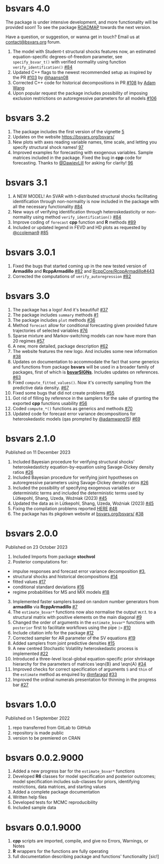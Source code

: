 # bsvars 4.0

The package is under intensive development, and more functionality will be provided soon! To see the package [ROADMAP](https://github.com/bsvars/bsvars/milestones) towards the next version.

Have a question, or suggestion, or wanna get in touch? Email us at [contact\@bsvars.org](mailto:contact@bsvars.org) forum.

1.  The model with Student-t structural shocks features now, an estimated equation-specific degrees-of-freedom parameter, see `specify_bsvar_t()` with verified normality using function `verify_identification()` [#84](https://github.com/bsvars/bsvars/issues/84)
2.  Updated C++ flags to the newest recommended setup as inspired by the PR [#103](https://github.com/bsvars/bsvars/pull/103) by [\@haansn08](https://github.com/haansn08)
3.  Corrected C++ code for historical decompositions in PR [#108](https://github.com/bsvars/bsvars/pull/108) by [Adam Wang](https://github.com/adamwang15)
4.  Upon popular request the package includes possibility of imposing exclusion restrictions on autoregressive parameters for all models [#106](https://github.com/bsvars/bsvars/issues/106)

# bsvars 3.2

1.  The package includes the first version of the vignette [5](https://github.com/bsvars/bsvars/issues/5)
2.  Updates on the website <https://bsvars.org/bsvars/>
3.  New plots with axes reading variable names, time scale, and letting you specify structural shock names! [97](https://github.com/bsvars/bsvars/issues/97)
4.  Improved examples for forecasting with exogenous variables. Sample matrices included in the package. Fixed the bug in **cpp** code for forecasting. Thanks to [\@DawievLill](https://github.com/DawievLill) for asking for clarity! [96](https://github.com/bsvars/bsvars/issues/96)

# bsvars 3.1

1.  A NEW MODEL! An SVAR with t-distributed structural shocks facilitating identification through non-normality is now included in the package with all the necessary functionality [#84](https://github.com/bsvars/bsvars/issues/84)
2.  New ways of verifying identification through heteroskedasticity or non-normality using method `verify_identification()` [#84](https://github.com/bsvars/bsvars/issues/84)
3.  Improve coding of `forecast` **cpp** function and **R** methods [#89](https://github.com/bsvars/bsvars/issues/89)
4.  Included or updated legend in FEVD and HD plots as requested by [\@ccoleman9](https://github.com/ccoleman9) [#85](https://github.com/bsvars/bsvars/issues/85)

# bsvars 3.0.1

1.  Fixed the bugs that started coming up in the new tested version of **Armadillo** and **RcppArmadillo** [#82](https://github.com/bsvars/bsvars/issues/82) and [RcppCore/RcppArmadillo#443](https://github.com/RcppCore/RcppArmadillo/issues/443)
2.  Corrected the computations of `verify_autoregression` [#82](https://github.com/bsvars/bsvars/issues/82)

# bsvars 3.0

1.  The package has a logo! And it's beautiful! [#37](https://github.com/bsvars/bsvars/issues/37)
2.  The package includes `summary` methods [#1](https://github.com/bsvars/bsvars/issues/1)
3.  The package includes `plot` methods [#36](https://github.com/bsvars/bsvars/issues/36)
4.  Method `forecast` allow for conditional forecasting given provided future trajectories of selected variables [#76](https://github.com/bsvars/bsvars/issues/76)
5.  Sparse mixture and Markov-switching models can now have more than 20 regimes [#57](https://github.com/bsvars/bsvars/issues/57)
6.  A new, more detailed, package description [#62](https://github.com/bsvars/bsvars/issues/62)
7.  The website features the new logo. And includes some new information [#38](https://github.com/bsvars/bsvars/issues/38)
8.  Updates on documentation to accommodate the fact that some generics and functions from package **bsvars** will be used in a broader family of packages, first of which is [**bsvarSIGNs**](https://github.com/bsvars/bsvarSIGNs). Includes updates on references. [#63](https://github.com/bsvars/bsvars/issues/63)
9.  Fixed `compute_fitted_values()`. Now it's correctly sampling from the predictive data density. [#67](https://github.com/bsvars/bsvars/issues/67)
10. Fixed some bugs that did not create problems [#55](https://github.com/bsvars/bsvars/issues/55)
11. Got rid of filling by reference in the samplers for the sake of granting the exported **cpp** functions usability [#56](https://github.com/bsvars/bsvars/issues/56)
12. Coded `compute_*()` functions as generics and methods [#70](https://github.com/bsvars/bsvars/issues/70)
13. Updated code for forecast error variance decompositions for heteroskedastic models (qas prompted by [\@adamwang15](https://github.com/adamwang15)) [#69](https://github.com/bsvars/bsvars/issues/69)

# bsvars 2.1.0

Published on 11 December 2023

1.  Included Bayesian procedure for verifying structural shocks' heteroskedasticty equation-by-equation using Savage-Dickey density ratios [#26](https://github.com/bsvars/bsvars/issues/26)
2.  Included Bayesian procedure for verifying joint hypotheses on autoregressive parameters using Savage-Dickey density ratios [#26](https://github.com/bsvars/bsvars/issues/26)
3.  Included the possibility of specifying exogenous variables or deterministic terms and included the deterministic terms used by Lütkepohl, Shang, Uzeda, Woźniak (2023) [#45](https://github.com/bsvars/bsvars/issues/45)
4.  Updated the data as in Lütkepohl, Shang, Uzeda, Woźniak (2023) [#45](https://github.com/bsvars/bsvars/issues/45)
5.  Fixing the compilation problems reported [HERE](https://cran.r-project.org/web/checks/check_results_bsvars.html) [#48](https://github.com/bsvars/bsvars/issues/48)
6.  The package has its pkgdown website at [bsvars.org/bsvars/](https://bsvars.org/bsvars/) [#38](https://github.com/bsvars/bsvars/issues/38)

# bsvars 2.0.0

Published on 23 October 2023

1.  Included Imports from package **stochvol**
2.  Posterior computations for:

-   impulse responses and forecast error variance decomposition [#3](https://github.com/bsvars/bsvars/issues/3),
-   structural shocks and historical decompositions [#14](https://github.com/bsvars/bsvars/issues/14)
-   fitted values [#17](https://github.com/bsvars/bsvars/issues/17)
-   conditional standard deviations [#16](https://github.com/bsvars/bsvars/issues/16)
-   regime probabilities for MS and MIX models [#18](https://github.com/bsvars/bsvars/issues/18)

3.  Implemented faster samplers based on random number generators from **armadillo** via **RcppArmadillo** [#7](https://github.com/bsvars/bsvars/issues/7)
4.  The `estimate_bsvar*` functions now also normalise the output w.r.t. to a structural matrix with positive elements on the main diagonal [#9](https://github.com/bsvars/bsvars/issues/9)
5.  Changed the order of arguments in the `estimate_bsvar*` functions with `posterior` first to facilitate workflows using the pipe `|>` [#10](https://github.com/bsvars/bsvars/issues/10)
6.  Include citation info for the package [#12](https://github.com/bsvars/bsvars/issues/12)
7.  Corrected sampler for AR parameter of the SV equations [#19](https://github.com/bsvars/bsvars/issues/19)
8.  Added samplers from joint predictive densities [#15](https://github.com/bsvars/bsvars/issues/15)
9.  A new centred Stochastic Volatility heteroskedastic process is implemented [#22](https://github.com/bsvars/bsvars/issues/22)
10. Introduced a three-level local-global equation-specific prior shrinkage hierarchy for the parameters of matrices \eqn{B} and \eqn{A} [#34](https://github.com/bsvars/bsvars/issues/34)
11. Improved checks for correct specification of arguments `S` and `thin` of the `estimate` method as enquired by [\@mfaragd](https://github.com/mfaragd) [#33](https://github.com/bsvars/bsvars/issues/33)
12. Improved the ordinal numerals presentation for thinning in the progress bar [#27](https://github.com/bsvars/bsvars/issues/27)

# bsvars 1.0.0

Published on 1 September 2022

1.  repo transferred from GitLab to GitHub
2.  repository is made public
3.  version to be premiered on CRAN

# bsvars 0.0.2.9000

1.  Added a new progress bar for the `estimate_bsvar*` functions
2.  Developed **R6** classes for model specification and posterior outcomes; model specification includes sub-classes for priors, identifying restrictions, data matrices, and starting values
3.  Added a complete package documentation
4.  Written help files
5.  Developed tests for MCMC reproducibility
6.  Included sample data

# bsvars 0.0.1.9000

1.  **cpp** scripts are imported, compile, and give no Errors, Warnings, or Notes
2.  **R** wrappers for the functions are fully operating
3.  full documentation describing package and functions' functionality [sic!]
